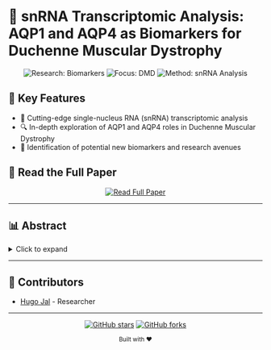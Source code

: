 # 🧬 snRNA Transcriptomic Analysis: AQP1 and AQP4 as Biomarkers for Duchenne Muscular Dystrophy

<div align="center">
  <img src="https://img.shields.io/badge/Research-Biomarkers-blue?style=for-the-badge&logo=microscope" alt="Research: Biomarkers">
  <img src="https://img.shields.io/badge/Focus-DMD-red?style=for-the-badge&logo=dna" alt="Focus: DMD">
  <img src="https://img.shields.io/badge/Method-snRNA Analysis-green?style=for-the-badge&logo=atom" alt="Method: snRNA Analysis">
</div>

## 🚀 Key Features

- 🧫 Cutting-edge single-nucleus RNA (snRNA) transcriptomic analysis
- 🔍 In-depth exploration of AQP1 and AQP4 roles in Duchenne Muscular Dystrophy
- 🎯 Identification of potential new biomarkers and research avenues

## 📘 Read the Full Paper

<div align="center">
  <a href="https://github.com/hugojal/snRNA_DMD_biomarker/blob/main/snRNA%20Transcriptomic%20Analysis%20to%20Assess%20the%20Role%20of%20AQP1%20and%20AQP4%20as%20Biomarkers%20for%20Duchenne%20Muscular%20Dystrophy.pdf">
    <img src="https://img.shields.io/badge/Read-Full%20Paper-brightgreen?style=for-the-badge&logo=adobe-acrobat-reader" alt="Read Full Paper">
  </a>
</div>

---

## 📊 Abstract

<details>
<summary>Click to expand</summary>

Duchenne muscular dystrophy (DMD) is a severe X-linked genetic disorder affecting approximately 1 in 3,500 male births. Characterized by progressive muscle weakening and reduced life expectancy, DMD presents a significant challenge in identifying reliable genetic expression biomarkers due to its wide phenotypic variability. 

The potential roles of aquaporin 1 (AQP1) and aquaporin 4 (AQP4) as disease markers have been debated for over two decades. This study employs a novel single-nucleus RNA (snRNA) transcriptomic analysis to evaluate the expression of AQP1 and AQP4 in DMD muscle tissue. 

The results demonstrate a significant upregulation of AQP1 in DMD samples compared to controls, while AQP4 expression was elevated but did not reach statistical significance. These findings contribute to the understanding of aquaporin involvement in DMD pathophysiology and highlight the potential of AQP1 as a biomarker for the disease. 

Furthermore, this research addresses a critical gap in knowledge regarding the role of aquaporins in DMD and opens new avenues for future investigations into disease mechanisms and potential therapeutic targets.

</details>

---

## 👥 Contributors

- [Hugo Jal](https://github.com/hugojal) - Researcher

---

<div align="center">

[![GitHub stars](https://img.shields.io/github/stars/hugojal/snRNA_DMD_biomarker.svg?style=social&label=Star)](https://github.com/hugojal/snRNA_DMD_biomarker)
[![GitHub forks](https://img.shields.io/github/forks/hugojal/snRNA_DMD_biomarker.svg?style=social&label=Fork)](https://github.com/hugojal/snRNA_DMD_biomarker/fork)

</div>

<div align="center">
  <sub>Built with ❤️</sub>
</div>
